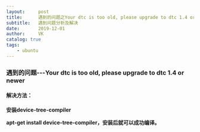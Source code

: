 ```yaml
---
layout:     post
title:      遇到的问题之Your dtc is too old, please upgrade to dtc 1.4 or newer
subtitle:   遇到问题分析及解决
date:       2019-12-01
author:     VK
catalog: true
tags:
    - ubuntu
---
```




### 遇到的问题---Your dtc is too old, please upgrade to dtc 1.4 or newer

#### 解决方法：

**安装device-tree-compiler**

**apt-get install device-tree-compiler，安装后就可以成功编译。**

